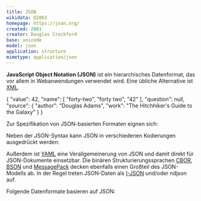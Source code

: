 ```yaml
---
title: JSON
wikidata: Q2063
homepage: https://json.org/
created: 2001
creator: Douglas Crockford
base: unicode
model: json
application: structure
mimetype: application/json
---
```


**JavaScript Object Notation (JSON)** ist ein hierarchisches Datenformat, das
vor allem in Webanwendungen verwendet wird. Eine übliche Alternative ist
[XML](xml).

<example>
    {
      "value": 42,
      "name": [ "forty-two", "forty two", "42" ],
      "question": null,
      "source": {
        "author": "Douglas Adams",
        "work": "The Hitchhiker's Guide to the Galaxy"
      }
    }
</example>

Zur Spezifikation von JSON-basierten Formaten eignen sich:

<list-formats for="json"/>

Neben der JSON-Syntax kann JSON in verschiedenen Kodierungen ausgedrückt
werden:

<list-formats model="json" exclude="json"/>

Außerdem ist [YAML](yaml) eine Verallgemeinerung von JSON und damit direkt für
JSON-Dokumente einsetzbar. Die binären Strukturierungssprachen [CBOR](cbor),
[BSON](bson) und [MessagePack](msgpack) decken ebenfalls einen Großteil des
JSON-Modells ab.  In der Regel treten JSON-Daten als [I-JSON](i-json) und/oder
ndjson auf.

Folgende Datenformate basieren auf JSON:

<list-formats base="json"/>
